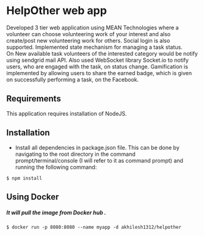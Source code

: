 # HelpOther web app 
Developed 3 tier web application using MEAN Technologies where a volunteer can choose volunteering work of your interest and also create/post new volunteering work for others. Social login is also supported. Implemented state mechanism for managing a task status.  
On New available task volunteers of the interested category would be notify using sendgrid mail API. Also used WebSocket library Socket.io to notify users, who are engaged with the task, on status change. Gamification is implemented by allowing users to share the earned badge, which is given on successfully performing a task, on the Facebook.

## Requirements

This application requires installation of NodeJS.

## Installation

- Install all dependencies in package.json file. This can be done by navigating to the root directory in the command prompt/terminal/console (I will refer to it as command prompt) and running the following command:

```
$ npm install
```
##  Using Docker 

##### It will pull the image from Docker hub .
```
$ docker run -p 8080:8080 --name myapp -d akhilesh1312/helpother
```


